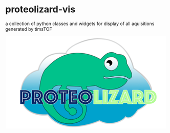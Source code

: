 # proteolizard-vis
a collection of python classes and widgets for display of all aquisitions generated by timsTOF

<p align="center">
  <img src="logo.png" alt="logo" width="500"/>
</p>
